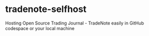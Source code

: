 # tradenote-selfhost
Hosting Open Source Trading Journal - TradeNote easily in GitHub codespace or your local machine
